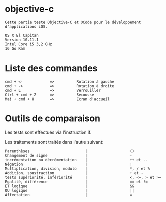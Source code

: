# objective-c
```
Cette partie teste Objective-C et XCode pour le développement d'applications iOS.
```
    OS X El Capitan
    Version 10.11.1
    Intel Core i5 3,2 GHz
    16 Go Ram

# Liste des commandes

```
cmd + <-			=>			Rotation à gauche
cmd + ->			=>			Rotation à droite
cmd + L 			=>			Verrouiller
Ctrl + cmd + Z 		=>			Secousse
Maj + cmd + H 		=>			Ecran d'accueil
```

# Outils de comparaison
Les tests sont effectués via l'instruction if.

Les traitements sont traités dans l'autre suivant:

```
Parenthèses							|					()
Changement de signe					|					-
incrémentation ou décrémentation	|					++ et --
Négation							|					!
Multiplication, division, modulo	|					*, / et %
Addition, soustraction				|					+ et -
tests supériorité, infériorité		|					<, <=, > et >=
Egalité, différence					|					== et !=
ET logique							|					&&
OU logique							|					||
Affectation							|					=
```